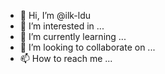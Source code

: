 - 👋 Hi, I’m @ilk-ldu
- 👀 I’m interested in ...
- 🌱 I’m currently learning ...
- 💞️ I’m looking to collaborate on ...
- 📫 How to reach me ...

<!---
ilk-ldu/ilk-ldu is a ✨ special ✨ repository because its `README.md` (this file) appears on your GitHub profile.
You can click the Preview link to take a look at your changes.
--->
